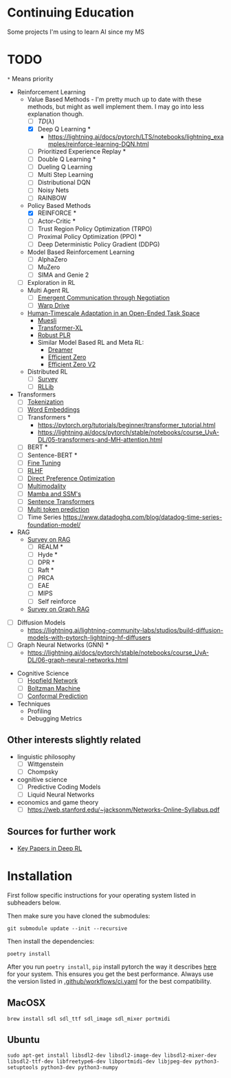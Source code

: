 # Continuing Education

Some projects I'm using to learn AI since my MS

# TODO

`*` Means priority

* Reinforcement Learning
    * Value Based Methods - I'm pretty much up to date with these methods, but might as well implement them. I may go into less explanation though.
        * [ ] $TD(\lambda)$
        * [X] Deep Q Learning *
          * https://lightning.ai/docs/pytorch/LTS/notebooks/lightning_examples/reinforce-learning-DQN.html
        * [ ] Prioritized Experience Replay *
        * [ ] Double Q Learning *
        * [ ] Dueling Q Learning
        * [ ] Multi Step Learning
        * [ ] Distributional DQN
        * [ ] Noisy Nets
        * [ ] RAINBOW
    * Policy Based Methods
        * [X] REINFORCE *
        * [ ] Actor-Critic *
        * [ ] Trust Region Policy Optimization (TRPO)
        * [ ] Proximal Policy Optimization (PPO) *
        * [ ] Deep Deterministic Policy Gradient (DDPG)
    * Model Based Reinforcement Learning
        * [ ] AlphaZero
        * [ ] MuZero
        * [ ] SIMA and Genie 2
    * [ ] Exploration in RL
    * Multi Agent RL
        * [ ] [Emergent Communication through Negotiation](https://arxiv.org/abs/1804.03980)
        * [ ] [Warp Drive](https://lightning.ai/docs/pytorch/LTS/notebooks/lightning_examples/warp-drive.html)
    * [Human-Timescale Adaptation in an Open-Ended Task Space](https://sites.google.com/view/adaptive-agent/)
        * [Muesli](https://arxiv.org/pdf/2104.06159)
        * [Transformer-XL](https://arxiv.org/abs/1901.02860)
        * [Robust PLR](https://arxiv.org/pdf/2110.02439)
        * Similar Model Based RL and Meta RL:
          * [Dreamer](https://research.google/blog/introducing-dreamer-scalable-reinforcement-learning-using-world-models/)
          * [Efficient Zero](https://arxiv.org/abs/2111.00210)
          * [Efficient Zero V2](https://arxiv.org/abs/2403.00564)
    * Distributed RL
        * [ ] [Survey](https://arxiv.org/pdf/2011.11012)
        * [ ] [RLLib](https://docs.ray.io/en/master/rllib.html)
* Transformers
    * [ ] [Tokenization](https://huggingface.co/learn/nlp-course/en/chapter6/1?fw=pt)
    * [ ] [Word Embeddings](https://pytorch.org/tutorials/beginner/nlp/word_embeddings_tutorial.html)
    * [ ] Transformers *
      * https://pytorch.org/tutorials/beginner/transformer_tutorial.html
      * https://lightning.ai/docs/pytorch/stable/notebooks/course_UvA-DL/05-transformers-and-MH-attention.html
    * [ ] BERT *
    * [ ] Sentence-BERT *
    * [ ] [Fine Tuning](https://huggingface.co/learn/nlp-course/en/chapter3/1?fw=pt)
    * [ ] [RLHF](https://huggingface.co/blog/the_n_implementation_details_of_rlhf_with_ppo)
    * [ ] [Direct Preference Optimization](https://arxiv.org/pdf/2305.18290)
    * [ ] [Multimodality](https://lightning.ai/docs/pytorch/stable/notebooks/course_UvA-DL/11-vision-transformer.html)
    * [ ] [Mamba and SSM's](https://towardsdatascience.com/mamba-ssm-theory-and-implementation-in-keras-and-tensorflow-32d6d4b32546)
    * [ ] [Sentence Transformers](https://medium.com/@vipra_singh/building-llm-applications-sentence-transformers-part-3-a9e2529f99c1)
    * [ ] [Multi token prediction](https://arxiv.org/pdf/2404.19737)
    * [ ] Time Series https://www.datadoghq.com/blog/datadog-time-series-foundation-model/
* RAG
    * [Survey on RAG](https://arxiv.org/abs/2405.06211)
        * [ ] REALM *
        * [ ] Hyde *
        * [ ] DPR *
        * [ ] Raft *
        * [ ] PRCA
        * [ ] EAE
        * [ ] MIPS
        * [ ] Self reinforce
    * [Survey on Graph RAG](https://arxiv.org/abs/2408.08921)
* [ ] Diffusion Models
  * https://lightning.ai/lightning-community-labs/studios/build-diffusion-models-with-pytorch-lightning-hf-diffusers
* [ ] Graph Neural Networks (GNN) *
  * https://lightning.ai/docs/pytorch/stable/notebooks/course_UvA-DL/06-graph-neural-networks.html
* Cognitive Science
   * [ ] [Hopfield Network](https://www.youtube.com/watch?v=1WPJdAW-sFo)
   * [ ] [Boltzman Machine](https://www.youtube.com/watch?v=_bqa_I5hNAo)
   * [ ] [Conformal Prediction](https://blog.dataiku.com/measuring-models-uncertainty-conformal-prediction?utm_source=pocket_saves)
* Techniques
    * Profiling
    * Debugging Metrics

## Other interests slightly related

* linguistic philosophy
  * [ ] Wittgenstein
  * [ ] Chompsky
* cognitive science
  * [ ] Predictive Coding Models
  * [ ] Liquid Neural Networks
* economics and game theory
  * [ ] https://web.stanford.edu/~jacksonm/Networks-Online-Syllabus.pdf

## Sources for further work

* [Key Papers in Deep RL](https://spinningup.openai.com/en/latest/spinningup/keypapers.html)

# Installation

First follow specific instructions for your operating system listed in subheaders below.

Then make sure you have cloned the submodules:

`git submodule update --init --recursive`

Then install the dependencies:

`poetry install`

After you run `poetry install`, `pip` install pytorch the way it describes [here](https://pytorch.org/get-started/locally/#start-locally) for your system. This ensures you get the best performance. Always use the version listed in [.github/workflows/ci.yaml](.github/workflows/ci.yaml) for the best compatibility.

## MacOSX

`brew install sdl sdl_ttf sdl_image sdl_mixer portmidi`

## Ubuntu

`sudo apt-get install libsdl2-dev libsdl2-image-dev libsdl2-mixer-dev libsdl2-ttf-dev libfreetype6-dev libportmidi-dev libjpeg-dev python3-setuptools python3-dev python3-numpy`
